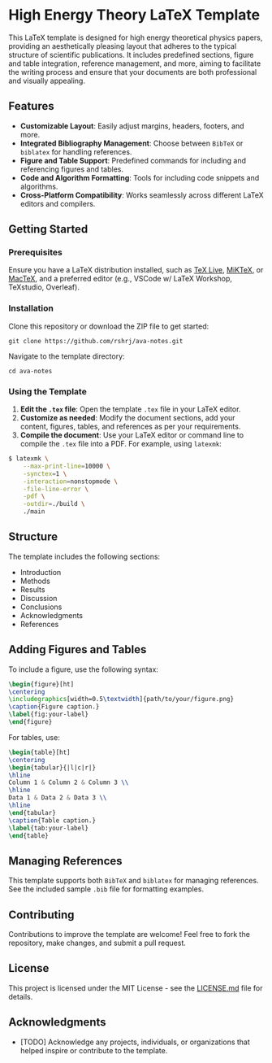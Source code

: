 # High Energy Theory LaTeX Template

This LaTeX template is designed for high energy theoretical physics papers, providing an aesthetically pleasing layout that adheres to the typical structure of scientific publications. It includes predefined sections, figure and table integration, reference management, and more, aiming to facilitate the writing process and ensure that your documents are both professional and visually appealing.

## Features

- **Customizable Layout**: Easily adjust margins, headers, footers, and more.
- **Integrated Bibliography Management**: Choose between `BibTeX` or `biblatex` for handling references.
- **Figure and Table Support**: Predefined commands for including and referencing figures and tables.
- **Code and Algorithm Formatting**: Tools for including code snippets and algorithms.
- **Cross-Platform Compatibility**: Works seamlessly across different LaTeX editors and compilers.

## Getting Started

### Prerequisites

Ensure you have a LaTeX distribution installed, such as [TeX Live](https://tug.org/texlive/), [MiKTeX](https://miktex.org/), or [MacTeX](http://www.tug.org/mactex/), and a preferred editor (e.g., VSCode w/ LaTeX Workshop, TeXstudio, Overleaf).

### Installation

Clone this repository or download the ZIP file to get started:

```
git clone https://github.com/rshrj/ava-notes.git
```

Navigate to the template directory:

```
cd ava-notes
```

### Using the Template

1. **Edit the `.tex` file**: Open the template `.tex` file in your LaTeX editor.
2. **Customize as needed**: Modify the document sections, add your content, figures, tables, and references as per your requirements.
3. **Compile the document**: Use your LaTeX editor or command line to compile the `.tex` file into a PDF. For example, using `latexmk`:
```bash
$ latexmk \
    --max-print-line=10000 \
    -synctex=1 \
    -interaction=nonstopmode \
    -file-line-error \
    -pdf \
    -outdir=./build \
    ./main
```

## Structure

The template includes the following sections:

- Introduction
- Methods
- Results
- Discussion
- Conclusions
- Acknowledgments
- References

## Adding Figures and Tables

To include a figure, use the following syntax:

```latex
\begin{figure}[ht]
\centering
\includegraphics[width=0.5\textwidth]{path/to/your/figure.png}
\caption{Figure caption.}
\label{fig:your-label}
\end{figure}
```

For tables, use:

```latex
\begin{table}[ht]
\centering
\begin{tabular}{|l|c|r|}
\hline
Column 1 & Column 2 & Column 3 \\
\hline
Data 1 & Data 2 & Data 3 \\
\hline
\end{tabular}
\caption{Table caption.}
\label{tab:your-label}
\end{table}
```

## Managing References

This template supports both `BibTeX` and `biblatex` for managing references. See the included sample `.bib` file for formatting examples.

## Contributing

Contributions to improve the template are welcome! Feel free to fork the repository, make changes, and submit a pull request.

## License

This project is licensed under the MIT License - see the [LICENSE.md](LICENSE.md) file for details.

## Acknowledgments

- [TODO] Acknowledge any projects, individuals, or organizations that helped inspire or contribute to the template.